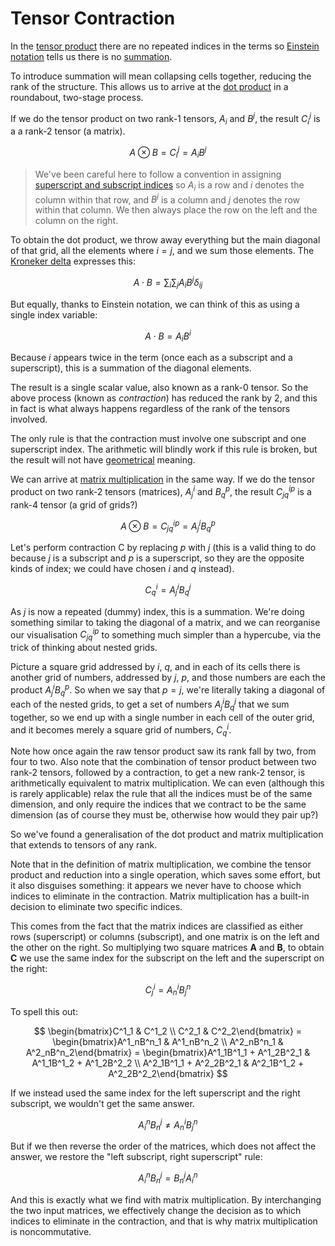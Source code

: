 # Tensor Contraction

In the [tensor product](./tensors-product.md) there are no repeated indices in the terms so [Einstein notation](./tensors-einstein.md) tells us there is no [summation](./summation.md).

To introduce summation will mean collapsing cells together, reducing the rank of the structure. This allows us to arrive at the [dot product](./vectors-dot-product.md) in a roundabout, two-stage process.

If we do the tensor product on two rank-1 tensors, $A_i$ and $B^j$, the result $C^j_i$ is a a rank-2 tensor (a matrix).

$$A \otimes B = C^j_i = A_iB^j$$

> We've been careful here to follow a convention in assigning [superscript and subscript indices](./tensors-indices.md) so $A_i$ is a row and $i$ denotes the column within that row, and $B^j$ is a column and $j$ denotes the row within that column. We then always place the row on the left and the column on the right.

To obtain the dot product, we throw away everything but the main diagonal of that grid, all the elements where $i=j$, and we sum those elements. The [Kroneker delta](./kronecker-delta.md) expresses this:

$$A \cdot B = \sum_i\sum_j{A_iB^j\delta_{ij}}$$

But equally, thanks to Einstein notation, we can think of this as using a single index variable:

$$A \cdot B = A_iB^i$$

Because _i_ appears twice in the term (once each as a subscript and a superscript), this is a summation of the diagonal elements.

The result is a single scalar value, also known as a rank-0 tensor. So the above process (known as _contraction_) has reduced the rank by 2, and this in fact is what always happens regardless of the rank of the tensors involved.

The only rule is that the contraction must involve one subscript and one superscript index. The arithmetic will blindly work if this rule is broken, but the result will not have [geometrical](./tensors-geometric.md) meaning.

We can arrive at [matrix multiplication](./matrix-multiplication.md) in the same way. If we do the tensor product on two rank-2 tensors (matrices), $A^i_j$ and $B^p_q$, the result $C^{ip}_{jq}$ is a rank-4 tensor (a grid of grids?)

$$A \otimes B = C^{ip}_{jq} = A^i_jB^p_q$$

Let's perform contraction C by replacing $p$ with $j$ (this is a valid thing to do because $j$ is a subscript and $p$ is a superscript, so they are the opposite kinds of index; we could have chosen $i$ and $q$ instead).

$$C^i_q = A^i_jB^j_q$$

As $j$ is now a repeated (dummy) index, this is a summation. We're doing something similar to taking the diagonal of a matrix, and we can reorganise our visualisation $C^{ip}_{jq}$ to something much simpler than a hypercube, via the trick of thinking about nested grids.

Picture a square grid addressed by $i$, $q$, and in each of its cells there is another grid of numbers, addressed by $j$, $p$, and those numbers are each the product $A^i_jB^p_q$. So when we say that $p = j$, we're literally taking a diagonal of each of the nested grids, to get a set of numbers $A^i_jB^j_q$ that we sum together, so we end up with a single number in each cell of the outer grid, and it becomes merely a square grid of numbers, $C^i_q$.

Note how once again the raw tensor product saw its rank fall by two, from four to two. Also note that the combination of tensor product between two rank-2 tensors, followed by a contraction, to get a new rank-2 tensor, is arithmetically equivalent to matrix multiplication. We can even (although this is rarely applicable) relax the rule that all the indices must be of the same dimension, and only require the indices that we contract to be the same dimension (as of course they must be, otherwise how would they pair up?)

So we've found a generalisation of the dot product and matrix multiplication that extends to tensors of any rank.

Note that in the definition of matrix multiplication, we combine the tensor product and reduction into a single operation, which saves some effort, but it also disguises something: it appears we never have to choose which indices to eliminate in the contraction. Matrix multiplication has a built-in decision to eliminate two specific indices.

This comes from the fact that the matrix indices are classified as either rows (superscript) or columns (subscript), and one matrix is on the left and the other on the right. So multiplying two square matrices $\boldsymbol{A}$ and $\boldsymbol{B}$, to obtain $\boldsymbol{C}$ we use the same index for the subscript on the left and the superscript on the right:

$$C^i_j = A^i_nB^n_j$$

To spell this out:

$$
\begin{bmatrix}C^1_1 & C^1_2 \\ C^2_1 & C^2_2\end{bmatrix}
= \begin{bmatrix}A^1_nB^n_1 & A^1_nB^n_2 \\ A^2_nB^n_1 & A^2_nB^n_2\end{bmatrix}
= \begin{bmatrix}A^1_1B^1_1 + A^1_2B^2_1 & A^1_1B^1_2 + A^1_2B^2_2 \\ A^2_1B^1_1 + A^2_2B^2_1 & A^2_1B^1_2 + A^2_2B^2_2\end{bmatrix}
$$

If we instead used the same index for the left superscript and the right subscript, we wouldn't get the same answer.

$$A^n_iB^j_n \ne A^i_nB^n_j$$

But if we then reverse the order of the matrices, which does not affect the answer, we restore the "left subscript, right superscript" rule:

$$A^n_iB^j_n = B^j_nA^n_i$$

And this is exactly what we find with matrix multiplication. By interchanging the two input matrices, we effectively change the decision as to which indices to eliminate in the contraction, and that is why matrix multiplication is noncommutative.
